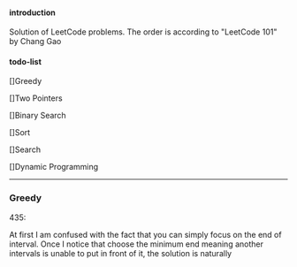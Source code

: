 #### introduction

Solution of LeetCode problems. The order is according to "LeetCode 101" by Chang Gao

#### todo-list

[]Greedy

[]Two Pointers

[]Binary Search

[]Sort

[]Search

[]Dynamic Programming




---

### Greedy

435:

At first I am confused with the fact that you can simply focus on the end of interval. Once I notice that choose the minimum end meaning another intervals is unable to put in front of it, the solution is naturally
